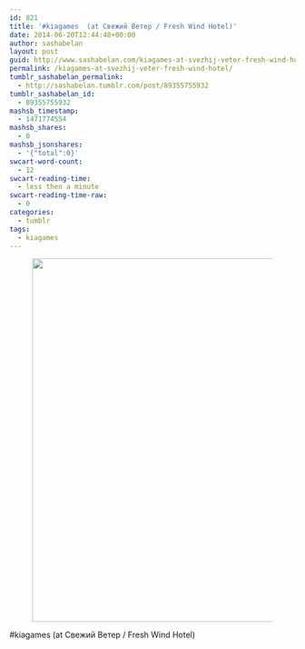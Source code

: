 ```yaml
---
id: 821
title: '#kiagames  (at Свежий Ветер / Fresh Wind Hotel)'
date: 2014-06-20T12:44:48+00:00
author: sashabelan
layout: post
guid: http://www.sashabelan.com/kiagames-at-svezhij-veter-fresh-wind-hotel/
permalink: /kiagames-at-svezhij-veter-fresh-wind-hotel/
tumblr_sashabelan_permalink:
  - http://sashabelan.tumblr.com/post/89355755932
tumblr_sashabelan_id:
  - 89355755932
mashsb_timestamp:
  - 1471774554
mashsb_shares:
  - 0
mashsb_jsonshares:
  - '{"total":0}'
swcart-word-count:
  - 12
swcart-reading-time:
  - less then a minute
swcart-reading-time-raw:
  - 0
categories:
  - tumblr
tags:
  - kiagames
---
```

<div id='gallery-630' class='gallery galleryid-821 gallery-columns-1 gallery-size-full'>
  <figure class='gallery-item'> 
  
  <div class='gallery-icon landscape'>
    <img width="640" height="640" src="http://www.sashabelan.ru/wp-content/uploads/2014/06/tumblr_n7gwqo9M5G1qarj97o1_1280.jpg" class="attachment-full size-full" alt="" srcset="http://www.sashabelan.ru/wp-content/uploads/2014/06/tumblr_n7gwqo9M5G1qarj97o1_1280.jpg 640w, http://www.sashabelan.ru/wp-content/uploads/2014/06/tumblr_n7gwqo9M5G1qarj97o1_1280-150x150.jpg 150w, http://www.sashabelan.ru/wp-content/uploads/2014/06/tumblr_n7gwqo9M5G1qarj97o1_1280-300x300.jpg 300w, http://www.sashabelan.ru/wp-content/uploads/2014/06/tumblr_n7gwqo9M5G1qarj97o1_1280-230x230.jpg 230w, http://www.sashabelan.ru/wp-content/uploads/2014/06/tumblr_n7gwqo9M5G1qarj97o1_1280-350x350.jpg 350w" sizes="(max-width: 640px) 100vw, 640px" />
  </div></figure>
</div>

#kiagames (at Свежий Ветер / Fresh Wind Hotel)